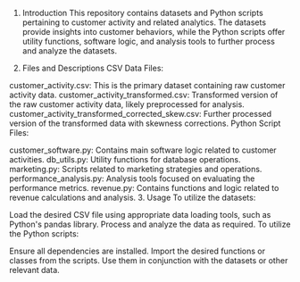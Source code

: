 1. Introduction
This repository contains datasets and Python scripts pertaining to customer activity and related analytics. The datasets provide insights into customer behaviors, while the Python scripts offer utility functions, software logic, and analysis tools to further process and analyze the datasets.

2. Files and Descriptions
CSV Data Files:

customer_activity.csv: This is the primary dataset containing raw customer activity data.
customer_activity_transformed.csv: Transformed version of the raw customer activity data, likely preprocessed for analysis.
customer_activity_transformed_corrected_skew.csv: Further processed version of the transformed data with skewness corrections.
Python Script Files:

customer_software.py: Contains main software logic related to customer activities.
db_utils.py: Utility functions for database operations.
marketing.py: Scripts related to marketing strategies and operations.
performance_analysis.py: Analysis tools focused on evaluating the performance metrics.
revenue.py: Contains functions and logic related to revenue calculations and analysis.
3. Usage
To utilize the datasets:

Load the desired CSV file using appropriate data loading tools, such as Python's pandas library.
Process and analyze the data as required.
To utilize the Python scripts:

Ensure all dependencies are installed.
Import the desired functions or classes from the scripts.
Use them in conjunction with the datasets or other relevant data.
